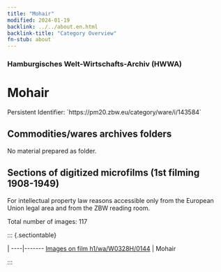 ```yaml
---
title: "Mohair"
modified: 2024-01-19
backlink: ../../about.en.html
backlink-title: "Category Overview"
fn-stub: about
---
```


### Hamburgisches Welt-Wirtschafts-Archiv (HWWA)

# Mohair

<div class="hint">Persistent Identifier: `https://pm20.zbw.eu/category/ware/i/143584`</div>







## Commodities/wares archives folders





No material prepared as folder.



<a id="filmsections" />

## Sections of digitized microfilms (1st filming 1908-1949)

<p>For intellectual property law reasons accessible only from the European Union legal area and from the ZBW reading room.</p>



<p>Total number of images: 117</p>




::: {.sectiontable}

 | 
----|-------
<a class="btn" href="https://pm20.zbw.eu/film/h1/wa/W0328H/0144" rel="nofollow">Images on film h1/wa/W0328H/0144</a> | Mohair


:::
















